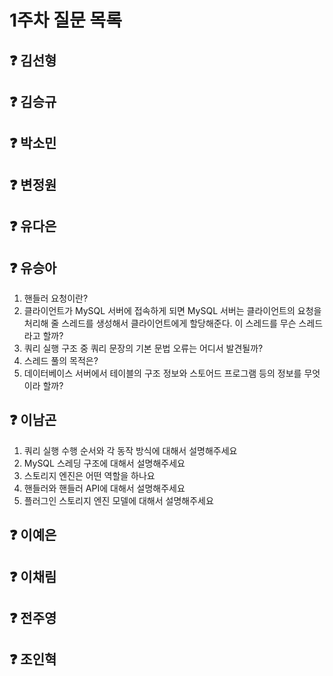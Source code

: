 # 1주차 질문 목록

## ❓ 김선형

## ❓ 김승규

## ❓ 박소민

## ❓ 변정원

## ❓ 유다은

## ❓ 유승아

1. 핸들러 요청이란?
2. 클라이언트가 MySQL 서버에 접속하게 되면 MySQL 서버는 클라이언트의 요청을 처리해 줄 스레드를 생성해서 클라이언트에게 할당해준다. 이 스레드를 무슨 스레드라고 할까?
3. 쿼리 실행 구조 중 쿼리 문장의 기본 문법 오류는 어디서 발견될까?
4. 스레드 풀의 목적은?
5. 데이터베이스 서버에서 테이블의 구조 정보와 스토어드 프로그램 등의 정보를 무엇이라 할까?

## ❓ 이남곤

1. 쿼리 실행 수행 순서와 각 동작 방식에 대해서 설명해주세요
2. MySQL 스레딩 구조에 대해서 설명해주세요
3. 스토리지 엔진은 어떤 역할을 하나요
4. 핸들러와 핸들러 API에 대해서 설명해주세요
5. 플러그인 스토리지 엔진 모델에 대해서 설명해주세요

## ❓ 이예은

## ❓ 이채림

## ❓ 전주영

## ❓ 조인혁
